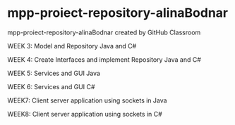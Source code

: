 # mpp-proiect-repository-alinaBodnar
mpp-proiect-repository-alinaBodnar created by GitHub Classroom

WEEK 3: Model and Repository Java and C#

WEEK 4: Create Interfaces and implement Repository Java and C#

WEEK 5: Services and GUI Java

WEEK 6: Services and GUI C#

WEEK7: Client server application using sockets in Java

WEEK8: Client server application using sockets in C#
